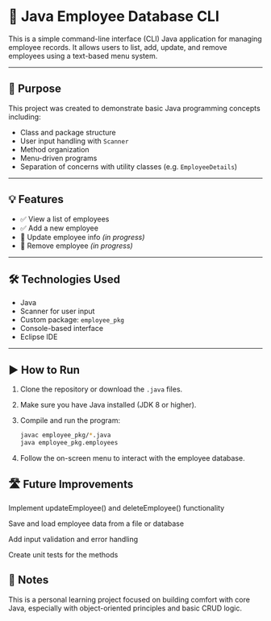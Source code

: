 # 👥 Java Employee Database CLI

This is a simple command-line interface (CLI) Java application for managing employee records. It allows users to list, add, update, and remove employees using a text-based menu system.

---

## 🧠 Purpose

This project was created to demonstrate basic Java programming concepts including:

- Class and package structure
- User input handling with `Scanner`
- Method organization
- Menu-driven programs
- Separation of concerns with utility classes (e.g. `EmployeeDetails`)

---

## 💡 Features

- ✅ View a list of employees  
- ✅ Add a new employee  
- 🚧 Update employee info *(in progress)*  
- 🚧 Remove employee *(in progress)*  

---

## 🛠 Technologies Used

- Java  
- Scanner for user input  
- Custom package: `employee_pkg`  
- Console-based interface
- Eclipse IDE

---

## ▶️ How to Run

1. Clone the repository or download the `.java` files.

2. Make sure you have Java installed (JDK 8 or higher).

3. Compile and run the program:
   ```bash
   javac employee_pkg/*.java
   java employee_pkg.employees

4. Follow the on-screen menu to interact with the employee database.

## 🛣 Future Improvements
Implement updateEmployee() and deleteEmployee() functionality

Save and load employee data from a file or database

Add input validation and error handling

Create unit tests for the methods

## 📌 Notes
This is a personal learning project focused on building comfort with core Java, especially with object-oriented principles and basic CRUD logic.
